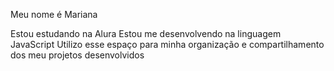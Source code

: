 Meu nome é Mariana 

Estou estudando na Alura
Estou me desenvolvendo na linguagem JavaScript
Utilizo esse espaço para minha organização e compartilhamento dos meu projetos desenvolvidos
